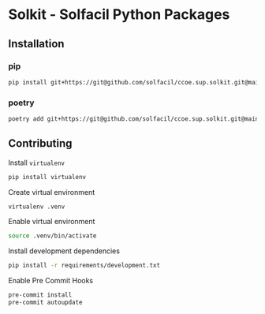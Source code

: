 
# Solkit - Solfacil Python Packages

## Installation

### pip

```bash
pip install git+https://git@github.com/solfacil/ccoe.sup.solkit.git@main
```

### poetry

```bash
poetry add git+https://git@github.com/solfacil/ccoe.sup.solkit.git@main
```

## Contributing

Install `virtualenv`

```bash
pip install virtualenv
```

Create virtual environment

```bash
virtualenv .venv
```

Enable virtual environment

```bash
source .venv/bin/activate
```

Install development dependencies

```bash
pip install -r requirements/development.txt
```

Enable Pre Commit Hooks

```bash
pre-commit install
pre-commit autoupdate
```
